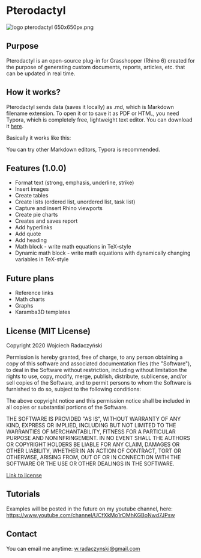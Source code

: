# Pterodactyl

![logo pterodactyl 650x650px.png](https://github.com/paireks/Pterodactyl/blob/master/Images/logo%20pterodactyl%20650x650px.png?raw=true)

## Purpose

Pterodactyl is an open-source plug-in for Grasshopper (Rhino 6) created for the purpose of generating custom documents, reports, articles, etc. that can be updated in real time. 

## How it works?

Pterodactyl sends data (saves it locally) as .md, which is Markdown filename extension. To open it or to save it as PDF or HTML, you need Typora, which is completely free, lightweight text editor. You can download it [here](https://typora.io/).

Basically it works like this:



You can try other Markdown editors, Typora is recommended. 



## Features (1.0.0)



- Format text (strong, emphasis, underline, strike)
- Insert images
- Create tables
- Create lists (ordered list, unordered list, task list) 
- Capture and insert Rhino viewports
- Create pie charts
- Creates and saves report
- Add hyperlinks
- Add quote
- Add heading
- Math block - write math equations in TeX-style
- Dynamic math block - write math equations with dynamically changing variables in TeX-style

## Future plans

- Reference links
- Math charts
- Graphs
- Karamba3D templates

## License (MIT License)

Copyright 2020 Wojciech Radaczyński

Permission is hereby granted, free of charge, to any person obtaining a copy of this software and associated documentation files (the "Software"), to deal in the Software without restriction, including without limitation the rights to use, copy, modify, merge, publish, distribute, sublicense, and/or sell copies of the Software, and to permit persons to whom the Software is furnished to do so, subject to the following conditions:

The above copyright notice and this permission notice shall be included in all copies or substantial portions of the Software.

THE SOFTWARE IS PROVIDED "AS IS", WITHOUT WARRANTY OF ANY KIND, EXPRESS OR IMPLIED, INCLUDING BUT NOT LIMITED TO THE WARRANTIES OF MERCHANTABILITY, FITNESS FOR A PARTICULAR PURPOSE AND NONINFRINGEMENT. IN NO EVENT SHALL THE AUTHORS OR COPYRIGHT HOLDERS BE LIABLE FOR ANY CLAIM, DAMAGES OR OTHER LIABILITY, WHETHER IN AN ACTION OF CONTRACT, TORT OR OTHERWISE, ARISING FROM, OUT OF OR IN CONNECTION WITH THE SOFTWARE OR THE USE OR OTHER DEALINGS IN THE SOFTWARE.

[Link to license](https://opensource.org/licenses/MIT)

## Tutorials

Examples will be posted in the future on my youtube channel, here: https://www.youtube.com/channel/UCfXkMo1rOMhKGBoNwd7JPsw

## Contact

You can email me anytime: w.radaczynski@gmail.com